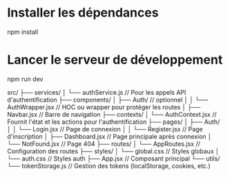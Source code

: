 # Installer les dépendances
npm install

# Lancer le serveur de développement
npm run dev


src/
├── services/
│   └── authService.js        // Pour les appels API d'authentification
├── components/
│   ├── Auth/ // optionnel
│   │   └── AuthWrapper.jsx // HOC ou wrapper pour protéger les routes
│   ├── Navbar.jsx        // Barre de navigation
├── contexts/
│   └── AuthContext.jsx   // Fournit l'état et les actions pour l'authentification
├── pages/
│   ├── Auth/ 
│   │   └── Login.jsx     // Page de connexion
│   │   └── Register.jsx  // Page d'inscription
│   ├── Dashboard.jsx // Page principale après connexion
│   └── NotFound.jsx      // Page 404
├── routes/
│   └── AppRoutes.jsx     // Configuration des routes
├── styles/
│   └── global.css        // Styles globaux
│   └── auth.css          // Styles auth
├── App.jsx               // Composant principal
└── utils/
    └── tokenStorage.js   // Gestion des tokens (localStorage, cookies, etc.)
